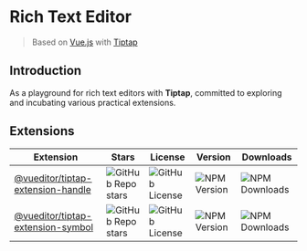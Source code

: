 # Rich Text Editor

> Based on [Vue.js](https://vuejs.org/) with [Tiptap](https://tiptap.dev/)

## Introduction

As a playground for rich text editors with **Tiptap**, committed to exploring and incubating various practical extensions.

## Extensions

| Extension | Stars | License | Version | Downloads |
| --- | --- | --- | --- | --- |
| [@vueditor/tiptap-extension-handle](https://github.com/vueditor/tiptap-extension-handle.git) | ![GitHub Repo stars](https://img.shields.io/github/stars/vueditor/tiptap-extension-handle?style=plastic) | ![GitHub License](https://img.shields.io/github/license/vueditor/tiptap-extension-handle?style=plastic) | ![NPM Version](https://img.shields.io/npm/v/%40vueditor%2Ftiptap-extension-handle?style=plastic) | ![NPM Downloads](https://img.shields.io/npm/dm/%40vueditor%2Ftiptap-extension-handle?style=plastic) |
| [@vueditor/tiptap-extension-symbol](https://github.com/vueditor/tiptap-extension-symbol.git) | ![GitHub Repo stars](https://img.shields.io/github/stars/vueditor/tiptap-extension-symbol?style=plastic) | ![GitHub License](https://img.shields.io/github/license/vueditor/tiptap-extension-symbol?style=plastic) | ![NPM Version](https://img.shields.io/npm/v/%40vueditor%2Ftiptap-extension-symbol?style=plastic) | ![NPM Downloads](https://img.shields.io/npm/dm/%40vueditor%2Ftiptap-extension-symbol?style=plastic) |
